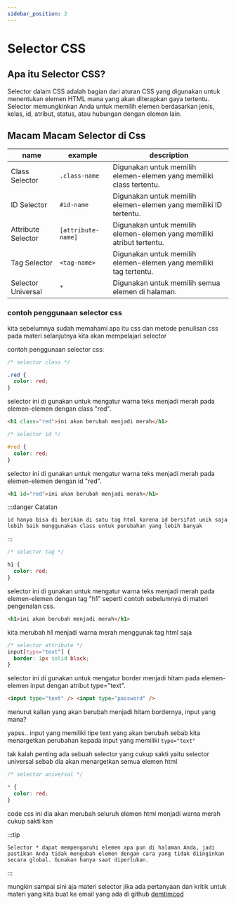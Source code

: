 ```yaml
---
sidebar_position: 2
---
```


# Selector CSS

## Apa itu Selector CSS?

Selector dalam CSS adalah bagian dari aturan CSS yang digunakan untuk menentukan elemen HTML mana yang akan diterapkan gaya tertentu. Selector memungkinkan Anda untuk memilih elemen berdasarkan jenis, kelas, id, atribut, status, atau hubungan dengan elemen lain.

## Macam Macam Selector di Css

| name               | example            | description                                                           |
| ------------------ | ------------------ | --------------------------------------------------------------------- |
| Class Selector     | `.class-name`      | Digunakan untuk memilih elemen-elemen yang memiliki class tertentu.   |
| ID Selector        | `#id-name`         | Digunakan untuk memilih elemen-elemen yang memiliki ID tertentu.      |
| Attribute Selector | `[attribute-name]` | Digunakan untuk memilih elemen-elemen yang memiliki atribut tertentu. |
| Tag Selector       | `<tag-name>`       | Digunakan untuk memilih elemen-elemen yang memiliki tag tertentu.     |
| Selector Universal | `*`                | Digunakan untuk memilih semua elemen di halaman.                      |

### contoh penggunaan selector css

kita sebelumnya sudah memahami apa itu css dan metode penulisan css pada materi selanjutnya kita akan mempelajari selector

contoh penggunaan selector css:

```css
/* selector class */

.red {
  color: red;
}
```

selector ini di gunakan untuk mengatur warna teks menjadi merah pada elemen-elemen dengan class "red".

```html
<h1 class="red">ini akan berubah menjadi merah</h1>
```

```css
/* selector id */

#red {
  color: red;
}
```

selector ini di gunakan untuk mengatur warna teks menjadi merah pada elemen-elemen dengan id "red".

```html
<h1 id="red">ini akan berubah menjadi merah</h1>
```

:::danger Catatan

    id hanya bisa di berikan di satu tag html karena id bersifat unik saja lebih baik menggunakan class untuk perubahan yang lebih banyak

:::

```css
/* selector tag */

h1 {
  color: red;
}
```

selector ini di gunakan untuk mengatur warna teks menjadi merah pada elemen-elemen dengan tag "h1" seperti contoh sebelumnya di materi pengenalan css.

```html
<h1>ini akan berubah menjadi merah</h1>
```

kita merubah h1 menjadi warna merah menggunak tag html saja

```css
/* selector attribute */
input[type="text"] {
  border: 1px solid black;
}
```

selector ini di gunakan untuk mengatur border menjadi hitam pada elemen-elemen input dengan atribut type="text".

```html
<input type="text" /> <input type="password" />
```

menurut kalian yang akan berubah menjadi hitam bordernya, input yang mana?

yapss.. input yang memiliki tipe text yang akan berubah sebab kita menargetkan perubahan kepada input yang memiliki `type="text"`

tak kalah penting ada sebuah selector yang cukup sakti yaitu selector universal sebab dia akan menargetkan semua elemen html

```css
/* selector universal */

* {
  color: red;
}
```

code css ini dia akan merubah seluruh elemen html menjadi warna merah cukup sakti kan

:::tip

    Selector * dapat mempengaruhi elemen apa pun di halaman Anda, jadi pastikan Anda tidak mengubah elemen dengan cara yang tidak diinginkan secara global. Gunakan hanya saat diperlukan.

:::

mungkin sampai sini aja materi selector jika ada pertanyaan dan kritik untuk materi yang kita buat ke email yang ada di github [demtimcod](https://github.com/demtimcod)
